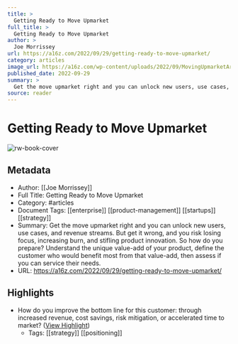 ```yaml
---
title: >
  Getting Ready to Move Upmarket
full_title: >
  Getting Ready to Move Upmarket
author: >
  Joe Morrissey
url: https://a16z.com/2022/09/29/getting-ready-to-move-upmarket/
category: articles
image_url: https://a16z.com/wp-content/uploads/2022/09/MovingUpmarketArticle_Facebook-BG.jpg
published_date: 2022-09-29
summary: >
  Get the move upmarket right and you can unlock new users, use cases, and revenue streams. But get it wrong, and you risk losing focus, increasing burn, and stifling product innovation. So how do you prepare? Understand the unique value-add of your product, define the customer who would benefit most from that value-add, then assess if you can service their needs.
source: reader
---
```

# Getting Ready to Move Upmarket

![rw-book-cover](https://a16z.com/wp-content/uploads/2022/09/MovingUpmarketArticle_Facebook-BG.jpg)

## Metadata
- Author: [[Joe Morrissey]]
- Full Title: Getting Ready to Move Upmarket
- Category: #articles
- Document Tags: [[enterprise]] [[product-management]] [[startups]] [[strategy]] 
- Summary: Get the move upmarket right and you can unlock new users, use cases, and revenue streams. But get it wrong, and you risk losing focus, increasing burn, and stifling product innovation. So how do you prepare? Understand the unique value-add of your product, define the customer who would benefit most from that value-add, then assess if you can service their needs.
- URL: https://a16z.com/2022/09/29/getting-ready-to-move-upmarket/

## Highlights
- How do you improve the bottom line for this customer: through increased revenue, cost savings, risk mitigation, or accelerated time to market? ([View Highlight](https://read.readwise.io/read/01h4n8jenkma627wpphx7g6d31))
    - Tags: [[strategy]] [[positioning]] 



